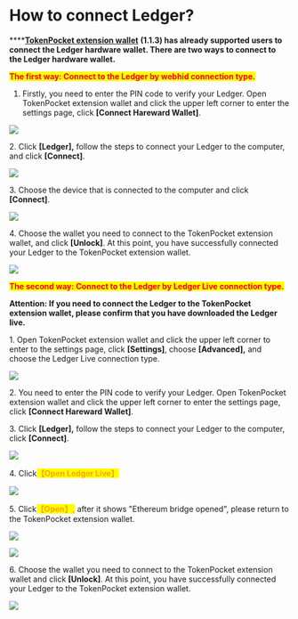 # How to connect Ledger?

****[**TokenPocket extension wallet**](https://extension.tokenpocket.pro/#/) **(1.1.3) has already supported users to connect the Ledger hardware wallet. There are two ways to connect to the Ledger hardware wallet.**

<mark style="color:red;">**The first way: Connect to the Ledger by webhid connection type.**</mark>

1. Firstly, you need to enter the PIN code to verify your Ledger. Open TokenPocket extension wallet and click the upper left corner to enter the settings page, click **\[Connect Hareward Wallet]**.

![](<../../../.gitbook/assets/Group 18999.png>)

2\. Click **\[Ledger],** follow the steps to connect your Ledger to the computer, and click **\[Connect]**.

![](<../../../.gitbook/assets/Group 18998.png>)

3\. Choose the device that is connected to the computer and click **\[Connect]**.

![](<../../../.gitbook/assets/l new1.png>)

4\. Choose the wallet you need to connect to the TokenPocket extension wallet, and click **\[Unlock]**. At this point, you have successfully connected your Ledger to the TokenPocket extension wallet.

![](<../../../.gitbook/assets/Group 19016.png>)

<mark style="color:red;">**The second way: Connect to the Ledger by Ledger Live connection type.**</mark>

**Attention: If you need to connect the Ledger to the TokenPocket extension wallet, please confirm that you have downloaded the Ledger live.**



1\. Open TokenPocket extension wallet and click the upper left corner to enter to the settings page, click **\[Settings]**, choose **\[Advanced],** and choose the Ledger Live connection type.

![](<../../../.gitbook/assets/Group 19017.png>)

2\. You need to enter the PIN code to verify your Ledger. Open TokenPocket extension wallet and click the upper left corner to enter the settings page, click **\[Connect Hareward Wallet]**.



3\. Click **\[Ledger],** follow the steps to connect your Ledger to the computer, click **\[Connect]**.

![](<../../../.gitbook/assets/Group 19019.png>)

4\. Click<mark style="color:orange;">**【Open Ledger Live】**</mark>

![](<../../../.gitbook/assets/l new2.png>)

5\. Click<mark style="color:orange;">**【Open】,**</mark> after it shows "Ethereum bridge opened", please return to the TokenPocket extension wallet.

![](<../../../.gitbook/assets/l new3.png>)

![](<../../../.gitbook/assets/l new 4.png>)

6\. Choose the wallet you need to connect to the TokenPocket extension wallet and click **\[Unlock]**. At this point, you have successfully connected your Ledger to the TokenPocket extension wallet.

![](<../../../.gitbook/assets/Group 19016.png>)


